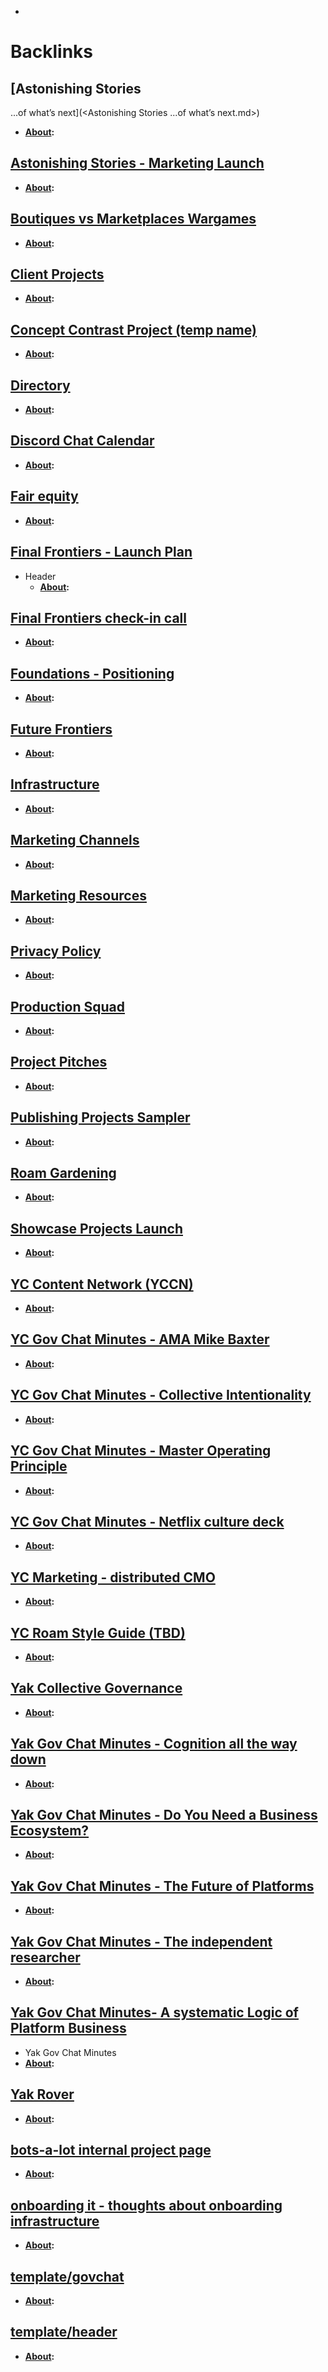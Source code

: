 - 

# Backlinks
## [Astonishing Stories
...of what’s next](<Astonishing Stories
...of what’s next.md>)
- **[About](<About.md>):**

## [Astonishing Stories - Marketing Launch](<Astonishing Stories - Marketing Launch.md>)
- **[About](<About.md>):**

## [Boutiques vs Marketplaces Wargames](<Boutiques vs Marketplaces Wargames.md>)
- **[About](<About.md>):**

## [Client Projects](<Client Projects.md>)
- **[About](<About.md>):**

## [Concept Contrast Project (temp name)](<Concept Contrast Project (temp name).md>)
- **[About](<About.md>):**

## [Directory](<Directory.md>)
- **[About](<About.md>):**

## [Discord Chat Calendar](<Discord Chat Calendar.md>)
- **[About](<About.md>):**

## [Fair equity](<Fair equity.md>)
- **[About](<About.md>):**

## [Final Frontiers - Launch Plan](<Final Frontiers - Launch Plan.md>)
- Header
    - **[About](<About.md>):**

## [Final Frontiers check-in call](<Final Frontiers check-in call.md>)
- **[About](<About.md>):**

## [Foundations - Positioning](<Foundations - Positioning.md>)
- **[About](<About.md>):**

## [Future Frontiers](<Future Frontiers.md>)
- **[About](<About.md>):**

## [Infrastructure](<Infrastructure.md>)
- **[About](<About.md>):**

## [Marketing Channels](<Marketing Channels.md>)
- **[About](<About.md>):**

## [Marketing Resources](<Marketing Resources.md>)
- **[About](<About.md>):**

## [Privacy Policy](<Privacy Policy.md>)
- **[About](<About.md>):**

## [Production Squad](<Production Squad.md>)
- **[About](<About.md>):**

## [Project Pitches](<Project Pitches.md>)
- **[About](<About.md>):**

## [Publishing Projects Sampler](<Publishing Projects Sampler.md>)
- **[About](<About.md>):**

## [Roam Gardening](<Roam Gardening.md>)
- **[About](<About.md>):**

## [Showcase Projects Launch](<Showcase Projects Launch.md>)
- **[About](<About.md>):**

## [YC Content Network (YCCN)](<YC Content Network (YCCN).md>)
- **[About](<About.md>):**

## [YC Gov Chat Minutes - AMA Mike Baxter](<YC Gov Chat Minutes - AMA Mike Baxter.md>)
- **[About](<About.md>):**

## [YC Gov Chat Minutes - Collective Intentionality](<YC Gov Chat Minutes - Collective Intentionality.md>)
- **[About](<About.md>):**

## [YC Gov Chat Minutes - Master Operating Principle](<YC Gov Chat Minutes - Master Operating Principle.md>)
- **[About](<About.md>):**

## [YC Gov Chat Minutes - Netflix culture deck](<YC Gov Chat Minutes - Netflix culture deck.md>)
- **[About](<About.md>):**

## [YC Marketing - distributed CMO](<YC Marketing - distributed CMO.md>)
- **[About](<About.md>):**

## [YC Roam Style Guide (TBD)](<YC Roam Style Guide (TBD).md>)
- **[About](<About.md>):**

## [Yak Collective Governance](<Yak Collective Governance.md>)
- **[About](<About.md>):**

## [Yak Gov Chat Minutes - Cognition all the way down](<Yak Gov Chat Minutes - Cognition all the way down.md>)
- **[About](<About.md>):**

## [Yak Gov Chat Minutes - Do You Need a Business Ecosystem?](<Yak Gov Chat Minutes - Do You Need a Business Ecosystem?.md>)
- **[About](<About.md>):**

## [Yak Gov Chat Minutes - The Future of Platforms](<Yak Gov Chat Minutes - The Future of Platforms.md>)
- **[About](<About.md>):**

## [Yak Gov Chat Minutes - The independent researcher](<Yak Gov Chat Minutes - The independent researcher.md>)
- **[About](<About.md>):**

## [Yak Gov Chat Minutes- A systematic Logic of Platform Business](<Yak Gov Chat Minutes- A systematic Logic of Platform Business.md>)
- Yak Gov Chat Minutes
- **[About](<About.md>):**

## [Yak Rover](<Yak Rover.md>)
- **[About](<About.md>):**

## [bots-a-lot internal project page](<bots-a-lot internal project page.md>)
- **[About](<About.md>):**

## [onboarding it - thoughts about onboarding infrastructure](<onboarding it - thoughts about onboarding infrastructure.md>)
- **[About](<About.md>):**

## [template/govchat](<template/govchat.md>)
- **[About](<About.md>):**

## [template/header](<template/header.md>)
- **[About](<About.md>):**

